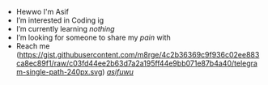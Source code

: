 -  Hewwo I'm Asif 
-  I’m interested in Coding ig
-  I’m currently learning <i>nothing</i>
-  I’m looking for someone to share my <i>pain</i> with
-  Reach me (https://gist.githubusercontent.com/m8rge/4c2b36369c9f936c02ee883ca8ec89f1/raw/c03fd44ee2b63d7a2a195ff44e9bb071e87b4a40/telegram-single-path-240px.svg)  <i>[asifuwu](http://t.me/asifuwu)</i>

<!---
asifuwu/asifuwu is a ✨ special ✨ repository because its `README.md` (this file) appears on your GitHub profile.
You can click the Preview link to take a look at your changes.
--->
